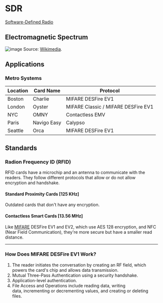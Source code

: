 # SDR
[Software-Defined Radio](https://en.wikipedia.org/wiki/Software-defined_radio)

## Electromagnetic Spectrum
![image](https://github.com/shehio/SDR/assets/4094464/d0c16fe7-4715-4467-8d09-47189fbae50c)
Source: [Wikimedia](https://en.wikipedia.org/wiki/Electromagnetic_spectrum).

## Applications

### Metro Systems
| Location | Card Name | Protocol |
|---|---|---|
| Boston | Charlie | MIFARE DESFire EV1 |
| London | Oyster | MIFARE Classic / MIFARE DESFire EV1 |
| NYC | OMNY | Contactless EMV |
| Paris | Navigo Easy | Calypso |
| Seattle | Orca | MIFARE DESFire EV1 |


## Standards
### Radion Frequency ID (RFID)
RFID cards have a microchip and an antenna to communicate with the readers. They follow different protocols that allow or do not allow encryption and handshake.

#### Standard Proximity Cards [125 KHz]
Outdated cards that don't have any encryption.

#### Contactless Smart Cards [13.56 MHz]
Like [MIFARE](https://en.wikipedia.org/wiki/MIFARE) DESFire EV1 and EV2, which use AES 128 encryption, and NFC (Near Field Communication), they're more secure but have a smaller read distance.


---
### How Does MIFARE DESFire EV1 Work?
1. The reader initiates the conversation by creating an RF field, which powers the card's chip and allows data transmission.
2. Mutual Three-Pass Authentication using a security handshake.
3. Application-level authentication.
4. File Access and Operations include reading data, writing data, incrementing or decrementing values, and creating or deleting files.
